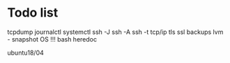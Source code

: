 
# Todo list

tcpdump
journalctl
systemctl
ssh -J
ssh -A
ssh -t
tcp/ip
tls ssl
backups
lvm - snapshot OS !!!
bash heredoc


ubuntu18/04